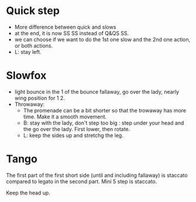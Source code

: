 # Quick step

- More difference between quick and slows
- at the end, it is now SS SS instead of Q&QS SS.
- we can choose if we want to do the 1st one slow and the 2nd one action, or both actions.
- L: stay left.

# Slowfox

- light bounce in the 1 of the bounce fallaway, go over the lady, nearly wing position for 1 2.
- Throwaway: 
  - The promenade can be a bit shorter so that the trowaway has more time. Make it a smooth movement.
  - B: stay with the lady, don't step too big : step under your head and the go over the lady. First lower, then rotate.
  - L: keep the sides up and stretchg the leg.


# Tango

The first part of the first short side (until and including fallaway) is staccato compared to legato in the second part. Mini 5 step is staccato.

Keep the head up.